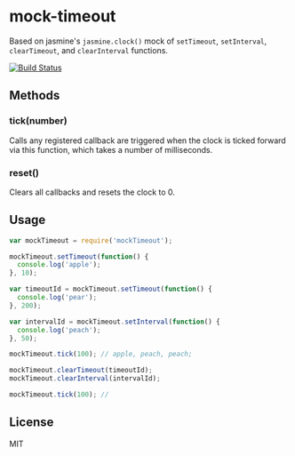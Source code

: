 # mock-timeout

Based on jasmine's `jasmine.clock()` mock of `setTimeout`, `setInterval`,
`clearTimeout`, and `clearInterval` functions.

[![Build Status](https://travis-ci.org/EggDice/mock-timeout.svg)](https://travis-ci.org/EggDice/mock-timeout)

## Methods

### tick(number)
Calls any registered callback are triggered when the clock is ticked forward 
via this function, which takes a number of milliseconds.

### reset()
Clears all callbacks and resets the clock to 0.

## Usage

```js
var mockTimeout = require('mockTimeout');

mockTimeout.setTimeout(function() {
  console.log('apple');    
}, 10);

var timeoutId = mockTimeout.setTimeout(function() {
  console.log('pear');    
}, 200);

var intervalId = mockTimeout.setInterval(function() {
  console.log('peach');  
}, 50);

mockTimeout.tick(100); // apple, peach, peach;

mockTimeout.clearTimeout(timeoutId);
mockTimeout.clearInterval(intervalId);

mockTimeout.tick(100); //
```

## License
MIT

